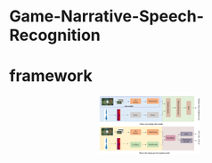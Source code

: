 # Game-Narrative-Speech-Recognition

# framework
<div align=center>
<img src="images/framework.png" width="180" height="105">
</div>

